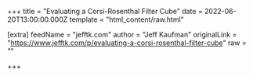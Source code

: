 
+++
title = "Evaluating a Corsi-Rosenthal Filter Cube"
date = 2022-06-20T13:00:00.000Z
template = "html_content/raw.html"

[extra]
feedName = "jefftk.com"
author = "Jeff Kaufman"
originalLink = "https://www.jefftk.com/p/evaluating-a-corsi-rosenthal-filter-cube"
raw = ""

+++

